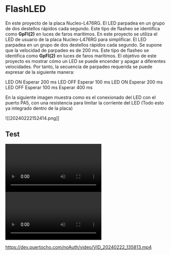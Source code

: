 # FlashLED

En este proyecto de la placa Nucleo-L476RG. El LED parpadea en un grupo de dos destellos rápidos cada segundo. Este tipo de flasheo se identifica como **GpFl(2)** en luces de faros marítimos. En este proyecto se utiliza el LED de usuario de la placa Nucleo-L476RG para simplificar. El LED parpadea en un grupo de dos destellos rápidos cada segundo. Se supone que la velocidad de parpadeo es de 200 ms. Este tipo de flasheo se identifica como **GpFl(2)** en luces de faros marítimos. El objetivo de este proyecto es mostrar cómo un LED se puede encender y apagar a diferentes velocidades. Por tanto, la secuencia de parpadeo requerida se puede expresar de la siguiente manera:

LED ON
Esperar 200 ms
LED OFF
Esperar 100 ms
LED ON
Esperar 200 ms
LED OFF
Esperar 100 ms
Esperar 400 ms

En la siguiente imagen muestra como es el conexionado del LED con el puerto PA5, con una resistencia para limitar la corriente del LED (Todo esto ya integrado dentro de la placa) 

![[20240222152414.png]]

## Test

![](assets/VID_20240222_135813.mp4)
![test](https://dev.puertocho.com/noAuth/video/VID_20240222_135813.mp4)

https://dev.puertocho.com/noAuth/video/VID_20240222_135813.mp4

